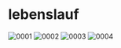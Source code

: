 # lebenslauf
![0001](https://user-images.githubusercontent.com/27078712/34175687-9d7c25cc-e4fd-11e7-96c8-93b9b043239b.jpg)
![0002](https://user-images.githubusercontent.com/27078712/34175703-a5ae5864-e4fd-11e7-9d24-266a4dff7645.jpg)
![0003](https://user-images.githubusercontent.com/27078712/34175714-aab8aef4-e4fd-11e7-9261-784f210a895d.jpg)
![0004](https://user-images.githubusercontent.com/27078712/34175720-b1f19000-e4fd-11e7-9f08-11ec54c36267.jpg)



